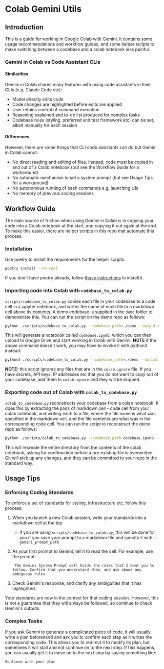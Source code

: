 # Colab Gemini Utils

## Introduction
This is a guide for working in Google Colab with Gemini. It contains some usage recommendations and workflow guides, and some helper scripts to make switching between a codebase and a colab notebook less painful.

### Gemini in Colab vs Code Assistant CLIs

#### Similarities
Gemini in Colab shares many features with using code assistants in their CLIs (e.g. Claude Code etc):
* Model directly edits code
* Code changes are highlighted before edits are applied
* User retains control of command execution
* Reasoning explained and to-do list produced for complex tasks
* Codebase rules (styling, preferred unit test framework etc) can be set, albeit manually for each session

#### Differences
However, there are some things that CLI code assistants can do but Gemini in Colab cannot:
* No direct reading and editing of files. Instead, code must be copied in and out of a Colab notebook (but see the Workflow Guide for a workaround)
* No automatic mechanism to set a system prompt (but see Usage Tips for a workaround)
* No autonomous running of bash commands e.g. launching UIs
* No memory of previous coding sessions

## Workflow Guide
The main source of friction when using Gemini in Colab is in copying your code into a Colab notebook at the start, and copying it out again at the end. To make this easier, there are helper scripts in this repo that automate this process.

### Installation
Use poetry to install the requirements for the helper scripts:
```bash
poetry install --no-root
```
If you don't have poetry already, follow [these instructions](https://python-poetry.org/docs/#installation) to install it.

### Importing code into Colab with `codebase_to_colab.py`
`scripts/codebase_to_colab.py` copies each file in your codebase to a code cell in a jupyter notebook, and writes the name of each file to a markdown cell above its contents. A demo codebase is supplied in the `demo` folder to demonstrate this. You can run the script on the demo repo as follows:
```bash
python ./scripts/codebase_to_colab.py --codebase_path=./demo --output_notebook=codebase.ipynb --gemini_prompt_path=./prompts/example_prompt.md
```
This will generate a notebook called `codebase.ipynb`, which you can then upload to Google Drive and start working in Colab with Gemini.
**NOTE** if the above command doesn't work, you may have to invoke it with python3 instead:
```bash
python3 ./scripts/codebase_to_colab.py --codebase_path=./demo --output_notebook=codebase.ipynb --gemini_prompt_path=./prompts/example_prompt.md
```

**NOTE:** this script ignores any files that are in the `colab.ignore` file. If you have secrets, API keys, IP addresses etc that you do not want to copy out of your codebase, add them to `colab.ignore` and they will be skipped.

### Exporting code out of Colab with `colab_to_codebase.py`
`colab_to_codebase.py` reconstructs your codebase from a colab notebook. It does this by extracting the pairs of markdown cell - code cell from your colab notebook, and writing each to a file, where the file name is what was specified in the markdown cell, and the file contents are what was in the corresponding code cell. You can run the script to reconstruct the demo repo as follows:
```bash
python ./scripts/colab_to_codebase.py --notebook_path codebase.ipynb
```
This will recreate the entire directory from the contents of the colab notebook, asking for confirmation before a pre-existing file is overwritten. Git will pick up any changes, and they can be committed to your repo in the standard way.

## Usage Tips

### Enforcing Coding Standards
To enforce a set of standards for styling, infrastructure etc, follow this process:
1. When you launch a new Colab session, write your standards into a markdown cell at the top
    * if you are using `scripts/codebase_to_colab.py`, this will be done for you if you save your prompt to a markdown file and specify it with `--gemini_prompt_path`
2. As your first prompt to Gemini, tell it to read the cell. For example, use the prompt:

        The Gemini System Prompt cell holds the rules that I want you to follow. Confirm that you understand them, and ask about any ambiguous rules.
3. Check Gemini's response, and clarify any ambiguities that it has highlighted.

Your standards are now in the context for that coding session. However, this is not a guarantee that they will always be followed, so continue to check Gemini's outputs.

### Complex Tasks
If you ask Gemini to generate a complicated piece of code, it will usually write a plan beforehand and ask you to confirm each step as it writes the corresponding code. This allows you to redirect it to modify its plan, but sometimes it will stall and not continue on to the next step. If this happens, you can usually get it to move on to the next step by saying something like:
```
Continue with your plan
```